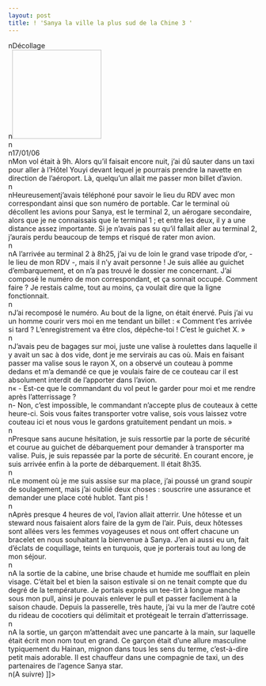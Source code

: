 ```yaml
---
layout: post
title: ! 'Sanya la ville la plus sud de la Chine 3 '
---
```


<p>nDécollage<br />n<a href="http://www.francaisblog.com../images/lydievol.jpg" rel='external'><img height="180" width="180"></a><br />n<br />n17/01/06<br />nMon vol était à 9h. Alors qu&#8217;il faisait encore nuit, j&#8217;ai dû sauter dans un taxi pour aller à l&#8217;Hôtel Youyi devant lequel je pourrais prendre la navette en direction de l&#8217;aéroport. Là, quelqu&#8217;un allait me passer mon billet d&#8217;avion. <br />n<br />nHeureusementj&#8217;avais téléphoné pour savoir le lieu du RDV avec mon correspondant ainsi que son numéro de portable. Car le terminal où décollent les avions pour Sanya, est le terminal 2, un aérogare secondaire, alors que je ne connaissais que le terminal 1 ; et entre les deux, il y a une distance assez importante. Si je n&#8217;avais pas su qu&#8217;il fallait aller au terminal 2, j&#8217;aurais perdu beaucoup de temps et risqué de rater mon avion.<br />n<br />nA l&#8217;arrivée au terminal 2 à 8h25, j&#8217;ai vu de loin le grand vase tripode d&#8217;or, - le lieu de mon RDV -, mais il n&#8217;y avait personne ! Je suis allée au guichet d&#8217;embarquement, et on n&#8217;a pas trouvé le dossier me concernant. J&#8217;ai composé le numéro de mon correspondant, et ça sonnait occupé. Comment faire ? Je restais calme, tout au moins, ça voulait dire que la ligne fonctionnait. <br />n<br />nJ&#8217;ai recomposé le numéro. Au bout de la ligne, on était énervé. Puis j&#8217;ai vu un homme courir vers moi en me tendant un billet : « Comment t&#8217;es arrivée si tard ? L&#8217;enregistrement va être clos, dépêche-toi ! C&#8217;est le guichet X. »<br />n<br />nJ&#8217;avais peu de bagages sur moi, juste une valise à roulettes dans laquelle il y avait un sac à dos vide, dont je me servirais au cas où. Mais en faisant passer ma valise sous le rayon X, on a observé un couteau à pomme dedans et m&#8217;a demandé ce que je voulais faire de ce couteau car il est absolument interdit de l&#8217;apporter dans l&#8217;avion.<br />n« - Est-ce que le commandant du vol peut le garder pour moi et me rendre après l&#8217;atterrissage ? <br />n- Non, c&#8217;est impossible, le commandant n&#8217;accepte plus de couteaux à cette heure-ci. Sois vous faites transporter votre valise, sois vous laissez votre couteau ici et nous vous le gardons gratuitement pendant un mois. »<br />n<br />nPresque sans aucune hésitation, je suis ressortie par la porte de sécurité et courue au guichet de débarquement pour demander à transporter ma valise. Puis, je suis repassée par la porte de sécurité. En courant encore, je suis arrivée enfin à la porte de débarquement. Il était 8h35.<br />n<br />nLe moment où je me suis assise sur ma place, j&#8217;ai poussé un grand soupir de soulagement, mais j&#8217;ai oublié deux choses : souscrire une assurance et demander une place coté hublot. Tant pis !<br />n<br />nAprès presque 4 heures de vol, l&#8217;avion allait atterrir. Une hôtesse et un steward nous faisaient alors faire de la gym de l&#8217;air. Puis, deux hôtesses sont allées vers les femmes voyageuses et nous ont offert chacune un bracelet en nous souhaitant la bienvenue à Sanya. J&#8217;en ai aussi eu un, fait d&#8217;éclats de coquillage, teints en turquois, que je porterais tout au long de mon séjour.<br />n<br />nA la sortie de la cabine, une brise chaude et humide me soufflait en plein visage. C&#8217;était bel et bien la saison estivale si on ne tenait compte que du degré de la température. Je portais exprès un tee-tirt à longue manche sous mon pull, ainsi je pouvais enlever le pull et passer facilement à la saison chaude. Depuis la passerelle, très haute, j&#8217;ai vu la mer de l&#8217;autre coté du rideau de cocotiers qui délimitait et protégeait le terrain d&#8217;atterrissage.<br />n<br />nA la sortie, un garçon m&#8217;attendait avec une pancarte à la main, sur laquelle était écrit mon nom tout en grand. Ce garçon était d&#8217;une allure masculine typiquement du Hainan, mignon dans tous les sens du terme, c&#8217;est-à-dire petit mais adorable. Il est chauffeur dans une compagnie de taxi, un des partenaires de l&#8217;agence Sanya star.<br />n(A suivre) ]]&gt;
</p>

